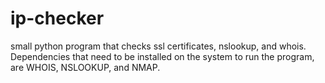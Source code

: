 # ip-checker
small python program that checks ssl certificates, nslookup, and whois.
Dependencies that need to be installed on the system to run the program, are WHOIS, NSLOOKUP, and NMAP. 
